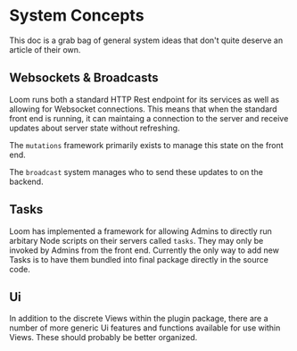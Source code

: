 # System Concepts
This doc is a grab bag of general system ideas that don't quite deserve an article of their own.

## Websockets & Broadcasts
Loom runs both a standard HTTP Rest endpoint for its services as well as allowing for Websocket connections. This means that when the standard front end is running, it can maintaing a connection to the server and receive updates about server state without refreshing.

The `mutations` framework primarily exists to manage this state on the front end.

The `broadcast` system manages who to send these updates to on the backend.

## Tasks
Loom has implemented a framework for allowing Admins to directly run arbitary Node scripts on their servers called `tasks`. They may only be invoked by Admins from the front end. Currently the only way to add new Tasks is to have them bundled into final package directly in the source code.

## Ui
In addition to the discrete Views within the plugin package, there are a number of more generic Ui features and functions available for use within Views. These should probably be better organized.